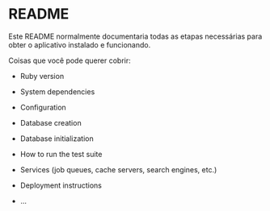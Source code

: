 # README

Este README normalmente documentaria todas as etapas necessárias para obter o
aplicativo instalado e funcionando.

Coisas que você pode querer cobrir:

* Ruby version

* System dependencies

* Configuration

* Database creation

* Database initialization

* How to run the test suite

* Services (job queues, cache servers, search engines, etc.)

* Deployment instructions

* ...
